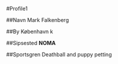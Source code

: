#Profile1

##Navn
Mark Falkenberg

##By
København k

##Sipsested
**NOMA**   

##Sportsgren
Deathball and puppy petting
